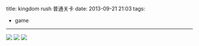 title: kingdom rush 普通关卡
date: 2013-09-21 21:03
tags:
- game 
---
![](/img/krn0.jpg)
![](/img/krn1.jpg)
![](/img/krn2.jpg)

